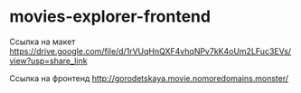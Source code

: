 # movies-explorer-frontend

Ссылка на макет https://drive.google.com/file/d/1rVUqHnQXF4vhqNPv7kK4oUm2LFuc3EVs/view?usp=share_link

Ссылка на фронтенд http://gorodetskaya.movie.nomoredomains.monster/